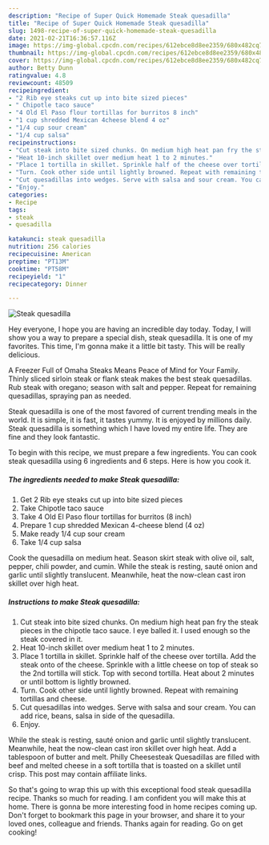 ```yaml
---
description: "Recipe of Super Quick Homemade Steak quesadilla"
title: "Recipe of Super Quick Homemade Steak quesadilla"
slug: 1498-recipe-of-super-quick-homemade-steak-quesadilla
date: 2021-02-21T16:36:57.116Z
image: https://img-global.cpcdn.com/recipes/612ebce8d8ee2359/680x482cq70/steak-quesadilla-recipe-main-photo.jpg
thumbnail: https://img-global.cpcdn.com/recipes/612ebce8d8ee2359/680x482cq70/steak-quesadilla-recipe-main-photo.jpg
cover: https://img-global.cpcdn.com/recipes/612ebce8d8ee2359/680x482cq70/steak-quesadilla-recipe-main-photo.jpg
author: Betty Dunn
ratingvalue: 4.8
reviewcount: 48509
recipeingredient:
- "2 Rib eye steaks cut up into bite sized pieces"
- " Chipotle taco sauce"
- "4 Old El Paso flour tortillas for burritos 8 inch"
- "1 cup shredded Mexican 4cheese blend 4 oz"
- "1/4 cup sour cream"
- "1/4 cup salsa"
recipeinstructions:
- "Cut steak into bite sized chunks. On medium high heat pan fry the steak pieces in the chipotle taco sauce. I eye balled it. I used enough so the steak covered in it."
- "Heat 10-inch skillet over medium heat 1 to 2 minutes."
- "Place 1 tortilla in skillet. Sprinkle half of the cheese over tortilla. Add the steak onto of the cheese. Sprinkle with a little cheese on top of steak so the 2nd tortilla will stick. Top with second tortilla. Heat about 2 minutes or until bottom is lightly browned."
- "Turn. Cook other side until lightly browned. Repeat with remaining tortillas and cheese."
- "Cut quesadillas into wedges. Serve with salsa and sour cream. You can add rice, beans, salsa in side of the quesadilla."
- "Enjoy."
categories:
- Recipe
tags:
- steak
- quesadilla

katakunci: steak quesadilla 
nutrition: 256 calories
recipecuisine: American
preptime: "PT13M"
cooktime: "PT58M"
recipeyield: "1"
recipecategory: Dinner

---
```



![Steak quesadilla](https://img-global.cpcdn.com/recipes/612ebce8d8ee2359/680x482cq70/steak-quesadilla-recipe-main-photo.jpg)

Hey everyone, I hope you are having an incredible day today. Today, I will show you a way to prepare a special dish, steak quesadilla. It is one of my favorites. This time, I'm gonna make it a little bit tasty. This will be really delicious.

A Freezer Full of Omaha Steaks Means Peace of Mind for Your Family. Thinly sliced sirloin steak or flank steak makes the best steak quesadillas. Rub steak with oregano; season with salt and pepper. Repeat for remaining quesadillas, spraying pan as needed.

Steak quesadilla is one of the most favored of current trending meals in the world. It is simple, it is fast, it tastes yummy. It is enjoyed by millions daily. Steak quesadilla is something which I have loved my entire life. They are fine and they look fantastic.


To begin with this recipe, we must prepare a few ingredients. You can cook steak quesadilla using 6 ingredients and 6 steps. Here is how you cook it.

<!--inarticleads1-->

##### The ingredients needed to make Steak quesadilla:

1. Get 2 Rib eye steaks cut up into bite sized pieces
1. Take  Chipotle taco sauce
1. Take 4 Old El Paso flour tortillas for burritos (8 inch)
1. Prepare 1 cup shredded Mexican 4-cheese blend (4 oz)
1. Make ready 1/4 cup sour cream
1. Take 1/4 cup salsa


Cook the quesadilla on medium heat. Season skirt steak with olive oil, salt, pepper, chili powder, and cumin. While the steak is resting, sauté onion and garlic until slightly translucent. Meanwhile, heat the now-clean cast iron skillet over high heat. 

<!--inarticleads2-->

##### Instructions to make Steak quesadilla:

1. Cut steak into bite sized chunks. On medium high heat pan fry the steak pieces in the chipotle taco sauce. I eye balled it. I used enough so the steak covered in it.
1. Heat 10-inch skillet over medium heat 1 to 2 minutes.
1. Place 1 tortilla in skillet. Sprinkle half of the cheese over tortilla. Add the steak onto of the cheese. Sprinkle with a little cheese on top of steak so the 2nd tortilla will stick. Top with second tortilla. Heat about 2 minutes or until bottom is lightly browned.
1. Turn. Cook other side until lightly browned. Repeat with remaining tortillas and cheese.
1. Cut quesadillas into wedges. Serve with salsa and sour cream. You can add rice, beans, salsa in side of the quesadilla.
1. Enjoy.


While the steak is resting, sauté onion and garlic until slightly translucent. Meanwhile, heat the now-clean cast iron skillet over high heat. Add a tablespoon of butter and melt. Philly Cheesesteak Quesadillas are filled with beef and melted cheese in a soft tortilla that is toasted on a skillet until crisp. This post may contain affiliate links. 

So that's going to wrap this up with this exceptional food steak quesadilla recipe. Thanks so much for reading. I am confident you will make this at home. There is gonna be more interesting food in home recipes coming up. Don't forget to bookmark this page in your browser, and share it to your loved ones, colleague and friends. Thanks again for reading. Go on get cooking!
